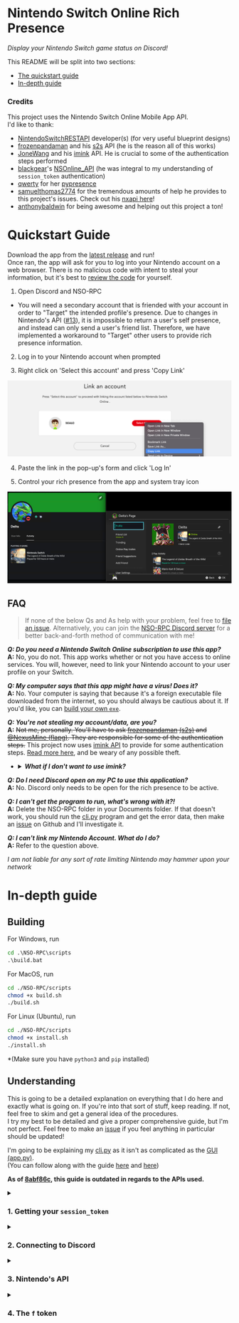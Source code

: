 # Nintendo Switch Online Rich Presence

*Display your Nintendo Switch game status on Discord!*

This README will be split into two sections:
  - [The quickstart guide](#quick)
  - [In-depth guide](#depth)

### Credits

This project uses the Nintendo Switch Online Mobile App API.  
I'd like to thank:
- [NintendoSwitchRESTAPI](https://github.com/ZekeSnider/NintendoSwitchRESTAPI) developer(s) (for very useful blueprint designs)
- [frozenpandaman](https://github.com/frozenpandaman) and his [s2s][s2s] API (he is the reason all of this works)
- [JoneWang](https://github.com/JoneWang) and his [imink][imink] API. He is crucial to some of the authentication steps performed
- [blackgear](https://github.com/blackgear)'s [NSOnline_API](https://github.com/blackgear/NSOnline_API) (he was integral to my understanding of `session_token` authentication)
- [qwerty](https://github.com/qwertyquerty) for her [pypresence](https://github.com/qwertyquerty/pypresence)
- [samuelthomas2774](https://github.com/samuelthomas2774) for the tremendous amounts of help he provides to this project's issues. Check out his [nxapi here](https://github.com/samuelthomas2774/nxapi)!
- [anthonybaldwin](https://github.com/anthonybaldwin) for being awesome and helping out this project a ton!

<h1 id = 'quick'>Quickstart Guide</h1>

Download the app from the [latest release](https://github.com/MCMi460/NSO-RPC/releases) and run!  
Once ran, the app will ask for you to log into your Nintendo account on a web browser. There is no malicious code with intent to steal your information, but it's best to [review the code][api] for yourself.

1. Open Discord and NSO-RPC

  - You will need a secondary account that is friended with your account in order to "Target" the intended profile's presence. Due to changes in Nintendo's API ([#13](https://github.com/MCMi460/NSO-RPC/issues/13)), it is impossible to return a user's self presence, and instead can only send a user's friend list. Therefore, we have implemented a workaround to "Target" other users to provide rich presence information.

2. Log in to your Nintendo account when prompted

3. Right click on 'Select this account' and press 'Copy Link'

![link](/resources/link.png)

4. Paste the link in the pop-up's form and click 'Log In'

5. Control your rich presence from the app and system tray icon

![display](/resources/display.png)

## FAQ

> If none of the below Qs and As help with your problem, feel free to [file an issue](https://github.com/MCMi460/NSO-RPC/issues/new). Alternatively, you can join the [NSO-RPC Discord server](https://discord.gg/pwFASr2NKx) for a better back-and-forth method of communication with me!

***Q: Do you need a Nintendo Switch Online subscription to use this app?***  
**A:** No, you do not. This app works whether or not you have access to online services. You will, however, need to link your Nintendo account to your user profile on your Switch.

***Q: My computer says that this app might have a virus! Does it?***  
**A:** No. Your computer is saying that because it's a foreign executable file downloaded from the internet, so you should always be cautious about it. If you'd like, you can [build your own `exe`](#building).

***Q: You're not stealing my account/data, are you?***  
**A:** ~~Not me, personally. You'll have to ask [frozenpandaman](https://github.com/frozenpandaman) [(s2s)][s2s] and [@NexusMine (flapg)](https://twitter.com/NexusMine). They are responsible for some of the authentication steps.~~ This project now uses [imink API][imink] to provide for some authentication steps. [Read more here](#understanding), and be weary of any possible theft.
<ul><li><details>
  <summary><b><i>What if I don't want to use imink?</i></b></summary>

  **A**: It is possible to tweak the code and remove the API calls, then instead only use temporary tokens you have provided for authorization headers. However, this is tedious and completely up to the user to perform- as the tokens expire after 7200 seconds (two hours) and are only obtainable through methods such as [mitmproxy](https://github.com/mitmproxy/mitmproxy)

</details></li></ul>

***Q: Do I need Discord open on my PC to use this application?***  
**A:** No. Discord only needs to be open for the rich presence to be active.

***Q: I can't get the program to run, what's wrong with it?!***  
**A:** Delete the NSO-RPC folder in your Documents folder. If that doesn't work, you should run the [cli.py][cli] program and get the error data, then make an [issue](https://github.com/MCMi460/NSO-RPC/issues) on Github and I'll investigate it.

***Q: I can't link my Nintendo Account. What do I do?***  
**A:** Refer to the question above.

*I am not liable for any sort of rate limiting Nintendo may hammer upon your network*

<h1 id = 'depth'>In-depth guide</h1>

<h2 id = 'building'>Building</h2>

For Windows, run
```bat
cd .\NSO-RPC\scripts
.\build.bat
```
For MacOS, run
```sh
cd ./NSO-RPC/scripts
chmod +x build.sh
./build.sh
```
For Linux (Ubuntu), run
```sh
cd ./NSO-RPC/scripts
chmod +x install.sh
./install.sh
```

*(Make sure you have `python3` and `pip` installed)

<h2 id = 'understanding'>Understanding</h2>

This is going to be a detailed explanation on everything that I do here and exactly what is going on. If you're into that sort of stuff, keep reading. If not, feel free to skim and get a general idea of the procedures.  
I try my best to be detailed and give a proper comprehensive guide, but I'm not perfect. Feel free to make an [issue](https://github.com/MCMi460/NSO-RPC/issues) if you feel anything in particular should be updated!

I'm going to be explaining my [cli.py][cli] as it isn't as complicated as the [GUI (app.py)][app].  
(You can follow along with the guide [here][api] and [here][cli])  

**As of [8abf86c](https://github.com/MCMi460/NSO-RPC/commit/8abf86c6f4dca2d5cde7bf0886de6f1642b6dbef), this guide is outdated in regards to the APIs used.**

<details>
  <summary><h3>1. Getting your <code>session_token</code></h3></summary>

  First things first, we need to get access to your Nintendo account. What we need to get is your `session_token`, which is a unique identifier that confirms to Nintendo servers *you are you*. This is the code that gets your `session_token`.  
  [cli.py][cli]:
  ```python
  path = os.path.expanduser('~/Documents/NSO-RPC/private.txt')
    if not os.path.isfile(path):
        session = Session()
        session_token = session.run(*session.login(session.inputManually))
    else:
        with open(path, 'r') as file:
            session_token = json.loads(file.read())['session_token']
  ```
  First, it checks if you already have a `session_token` saved. If so, then it just uses that.  
  If not, then it will create a `Session()` object and call `Session().login()` (passing `Session().inputManually`) `Session().run()`.  
  That's all fine and dandy, but what does it do behind the `Session().login()` and `Session.run()` functions?  
  Glad you asked.

  - `Session().__init__()`:

    First, it sets some default headers and creates a `requests.Session()` (this is from the common Python library, [requests](https://github.com/psf/requests)).
    ```python
    self.headers = {
      'Accept-Encoding': 'gzip',
      'User-Agent': 'OnlineLounge/%s NASDKAPI Android' % nsoAppVersion,
    }
    self.Session = requests.Session()
    ```

  - `Session().login()`:

    Now, we create some variables (as dictated from [s2s](https://github.com/frozenpandaman/splatnet2statink/blob/master/iksm.py)) for authorization. Basically just a bunch of random characters, but your guess is honestly as good as mine when it comes down to it, as I'm not an expert on oauth authentication.
    ```python
    state = base64.urlsafe_b64encode(os.urandom(36))
    verify = base64.urlsafe_b64encode(os.urandom(32))
    authHash = hashlib.sha256()
    authHash.update(verify.replace(b'=', b''))
    authCodeChallenge = base64.urlsafe_b64encode(authHash.digest())
    ```
    Here, it sets up authentication form, queries it, gets the URL, and opens it in the user's web browser.
    ```python
    url = 'https://accounts.nintendo.com/connect/1.0.0/authorize'
    params = {
      'client_id': client_id,
      'redirect_uri': 'npf%s://auth' % client_id,
      'response_type': 'session_token_code',
      'scope': 'openid user user.birthday user.mii user.screenName',
      'session_token_code_challenge': authCodeChallenge.replace(b'=', b''),
      'session_token_code_challenge_method': 'S256',
      'state': state,
      'theme': 'login_form'
    }
    response = self.Session.get(url, headers = self.headers, params = params)

    webbrowser.open(response.history[0].url)
    ```
    Finally, it comes to the user's input. We `re.compile()` the proper format of a return token (thank you, [blackgear](https://github.com/blackgear)). Then, using the input method specified in `Session().login()`, we receive the user's URL and `re.findall()` for the proper code.  
    We'll then return the `code` and `verify` variables.
    ```python
    tokenPattern = re.compile(r'(eyJhbGciOiJIUzI1NiJ9\.[a-zA-Z0-9_-]*\.[a-zA-Z0-9_-]*)')
    code = tokenPattern.findall(receiveInput())[0]

    return code, verify
    ```

  - `Session().inputManually()`:

    `Session().inputManually()` is literally just a redirect of the Python `input()` function:
    ```python
    def inputManually(self):
      return input('After logging in, please copy the link from \'Select this account\' and enter it here:\n')
    ```

  - `Session().run()`:

    `Session().run()` returns the `session_token` in a finally usable format:
    ```python
    url = 'https://accounts.nintendo.com/connect/1.0.0/api/session_token'
    headers = self.headers
    headers.update({
      'Accept-Language': 'en-US',
      'Accept':          'application/json',
      'Content-Type':    'application/x-www-form-urlencoded',
      'Content-Length':  '540',
      'Host':            'accounts.nintendo.com',
      'Connection':      'Keep-Alive',
    })
    body = {
      'client_id': client_id,
      'session_token_code': code,
      'session_token_code_verifier': verify.replace(b'=', b''),
    }
    response = self.Session.post(url, data = body, headers = headers)
    return json.loads(response.text)['session_token']
    ```

</details>

<details>
  <summary><h3>2. Connecting to Discord</h3></summary>

  We create a `Discord()` object and pass the newly obtained `session_token` (and `user_lang`) to it. This does not involve sending your `session_token` to Discord.  
  [cli.py][cli]:
  ```python
  client = Discord(session_token, user_lang)
  client.background()
  ```

  - `Discord().__init__()`:

    First, it creates a `pypresence.Presence()` object and passes it my Discord Application ID (this has nothing important other than the name 'Nintendo Switch'; you can replace it with your own ID if you want)  
    Then, it calls `Discord().connect()` to connect to the Discord client.  
    We set the `Discord().running` and `Discord().gui` variables to `False`, then if the parameters `session_token` and `user_lang` are passed, it will call `Discord().createCTX()`.
    ```python
    self.rpc = None
    if rpc:
        if not self.connect():
            sys.exit()
    self.running = False
    self.api = None
    self.gui = False
    if session_token and user_lang:
        self.createCTX(session_token, user_lang)
    ```

  - `Discord().createCTX()`:

    This function just creates an `API()` object and sets it to `Discord().api`. It also sets `Discord().running` to `True`.  
    It requires a `session_token` and a `user_lang` to be passed.
    ```python
    try:
      self.api = API(session_token, user_lang)
    except Exception as e:
      sys.exit(log(e))
    self.running = True
    ```

  - `Discord().connect()`:

    If this errors over 500 times, the application closes.
    ```python
    self.rpc = pypresence.Presence('637692124539650048')
    fails = 0
    while True:
      # Attempt to connect to Discord. Will wait until it connects
      try:
        self.rpc.connect()
        break
      except Exception as e:
        fails += 1
        if fails > 500:
          sys.exit(log('Error, failed after 500 attempts\n\'%s\'' % e))
        continue
    ```
    - `Discord().disconnect()`:

      Closes rich presence connection.
      ```python
      if self.rpc:
          self.rpc.close()
      self.rpc = None
      ```

  - `Discord().setApp()`:

    This is only called by [GUI][app]. All it does is set the usable app function and assign `Discord().gui` to `True`.
    ```python
    def setApp(self, function):
        self.app = function
        self.gui = True
    ```

  - `Discord().update()`:

    This updates the user's Discord Rich Presence. Will error if an `API()` object is not defined at `Discord().api`  
    It basically just calls the API to grab the user's info, then if they are not currently offline, it will update the `Discord().rpc`.  
    If it cannot get the user, it will attempt to login.  
    If they are offline, then it will clear their status.  
    If a `Game().sysDescription` is available, it will display that as the Discord state instead of hours played.  
    If `Discord().gui` is `True`, it will run `Discord().app()`
    ```python
    for i in range(2):
        try:
            self.api.getSelf()
            break
        except Exception as e:
            log(e)
            if i > 0 or time.time() - self.api.login['time'] < 7170:
                raise Exception('Cannot get session token properly')
            self.api.updateLogin()
            continue
    self.nickname = self.api.userInfo['nickname']
    self.user = self.api.user

    presence = self.user.presence
    if presence.game.name: # Please file an issue if this happens to fail
        state = presence.game.sysDescription
        if not state:
            state = 'Played for %s hours or more' % (int(presence.game.totalPlayTime / 60 / 5) * 5)
            if presence.game.totalPlayTime / 60 < 5:
                state = 'Played for a little while'
        self.rpc.update(details = presence.game.name, large_image = presence.game.imageUri, large_text = presence.game.name, state = state)
    else:
        self.rpc.clear()
    # Set GUI
    if self.gui:
        self.app(self.user)
    ```

  - `Discord().background()`:

    This is the background task that runs the entire application. What we do here is that we update the user's status once every 30 seconds. And, uh, that's pretty much it. If `Discord().running` is not `True` then it will set the next update to be 5 seconds after `Discord().running` becomes `True` again (whenever you toggle the Discord option in the taskbar, this is what happens).
    ```python
    second = 30
    while True:
        if self.running:
            if second == 30:
                try:
                    self.update()
                except Exception as e:
                    sys.exit(log(e))
                second = 0
            second += 1
        else:
            second = 25
        time.sleep(1)
    ```

  - `Discord().logout()`:

    Removes the configs in the config folder.
    ```python
    path = os.path.expanduser('~/Documents/NSO-RPC')
    if os.path.isfile(os.path.join(path, 'private.txt')):
        try:os.remove(os.path.join(path, 'private.txt'))
        except:pass
        try:os.remove(os.path.join(path, 'settings.txt'))
        except:pass
        sys.exit()
    ```

</details>

<details>
  <summary><h3>3. Nintendo's API</h3></summary>

  Oh boy.

  Alright, this gets complicated, but I'll try and cover it all quickly.  
  *For code snippets, see [api/\_\_init\_\_.py][api]

  - `API()`:

    Has five functions: `API().__init__()`, `API().makeRequest()`, `API().updateLogin()`, `API().getSelf()`, and `API().getFriends()`.  

    - `API().__init__()`:

      This sets some headers to `API().headers` and assigns `Nintendo().getServiceToken()` to `API().tokenResponse` after passing `session_token` to it.  
      Of all of the important things it retrieves, we only use `API().tokenResponse['access_token']`. We assign that to the 'Authorization' header.
      ```python
      self.headers['Authorization'] = 'Bearer %s' % self.accessToken # Add authorization token
      ```
      We also create a GUID (`uuid.uuid4()`)  
      We set the default URL that isn't really used, then we set `API().userInfo` to `UsersMe().get()`, which used in `API().updateLogin()`.  
      After that, we store the token in plaintext form in your `Documents/NSO-RPC` folder. This will likely not be changed as other methods are not really more secure.

    - `API().makeRequest()`:

      Makes a request to `https://api-lp1.znc.srv.nintendo.net` with a route specified.
      ```python
      def makeRequest(self, route):
        return requests.post(self.url + route, headers = self.headers)
      ```

    - `API().updateLogin()`:

      All this does is create/refresh your `Login()`. It will check a file in your `Documents/NSO-RPC` folder for an already existing temporary token so as to prevent excessive calling of the [s2s API][s2s].  
      See `Login()` for more information.
      ```python
      path = os.path.expanduser('~/Documents/NSO-RPC/tempToken.txt')
      if os.path.isfile(path):
          with open(path, 'rb') as file:
              self.login = pickle.loads(file.read())
              self.headers['Authorization'] = 'Bearer %s' % self.login['login'].account['result'].get('webApiServerCredential').get('accessToken')
              log('Login from file')
      if time.time() - self.login['time'] < 7170:
          return
      login = Login(self.userInfo, self.user_lang, self.accessToken, self.guid)
      login.loginToAccount()
      self.headers['Authorization'] = 'Bearer %s' % login.account['result'].get('webApiServerCredential').get('accessToken') # Add authorization token
      self.login = {
          'login': login,
          'time': time.time(),
      }
      with open(path, 'wb') as file:
          file.write(pickle.dumps(self.login))
      ```

    - `API().getSelf()`:

      This makes a request for user data and assigns it to the `API().user` variable
      ```python
      route = '/v3/User/ShowSelf'

      response = self.makeRequest(route)
      self.user = User(json.loads(response.text)['result'])
      ```

    - `API().getFriends()`:

      This makes a `FriendList()` object and calls `FriendList().populateList()`, then assigns `FriendList().friendList` to `API().friends`
      ```python
      list = FriendList()
      list.populateList(self)
      self.friends = list.friendList
      ```

  - `Nintendo()`:

    This just makes an API call to Nintendo for a token. [Read more here](https://github.com/ZekeSnider/NintendoSwitchRESTAPI/blob/master/NintendoAccountBlueprint.md#service-token-connect100apitoken)

    - `Nintendo().__init__()`:

      Set a bunch of headers and the body of our request. Requires `session_token`.

    - `Nintendo().getServiceToken()`:

      Actually make the request, and return it in `JSON`.

  - `UsersMe()`:

    This gets vital information for the `Login()` class. It's one step before actually logging in.

    - `UsersMe().__init__()`:

      Sets headers and host url. Takes `accessToken` (different from `session_token`).

    - `UsersMe().get()`:

      Very original function name, but it just makes the request. It returns necessary information in `JSON` format, including the user's date of birth, country, and language.

  - `Login()`:

    - `Login().__init__()`:

      Takes `userInfo, userLang, accessToken, guid`.  
      Sets headers, URL, GUID, user's info, `accessToken`, `Flapg()` API, and the user's account.

      Please take extreme caution and note of this piece of code.
      ```python
      self.flapg = Flapg(self.accessToken, self.timestamp, self.guid).get()
      ```

    - `Login().loginToAccount()`:

      Pretty neat. `/v3` is necessary for the Presence information.
      ```python
      route = '/v3/Account/Login'
      body = {
        'parameter': {
          'f': self.flapg['f'],
          'naIdToken': self.flapg['p1'],
          'timestamp': self.flapg['p2'],
          'requestId': self.flapg['p3'],
          'naCountry': self.userInfo['country'],
          'naBirthday': self.userInfo['birthday'],
          'language': self.userInfo['language'],
        },
      }
      response = requests.post(self.url + route, headers = self.headers, json = body)
      self.account = json.loads(response.text)
      return self.account
      ```

  - `Flapg()`:

    [Learn more about this here](https://github.com/frozenpandaman/splatnet2statink/wiki/api-docs#the-flapg-api)  
    This is where it can get risky. We are sending off the user's `accessToken` (a temporary token) to not one, but two third-party APIs. This is what I mentioned in the FAQ about being weary to use this program. It is ran by [@NexusMine on Twitter](https://twitter.com/NexusMine).  
    It is, however, necessary in order to call the `/v3/Account/Login` API, as it retrieves an important factor: The `f` token.  
    Take particular notice of the `s2s()` call.

    - `Flapg().__init__()`:

      Takes `id_token, timestamp, guid`.
      ```python
      self.headers = {
        'x-token': id_token,
        'x-time': str(timestamp),
        'x-guid': guid,
        'x-hash': s2s(id_token, timestamp).getHash(),
        'x-ver': '3',
        'x-iid': 'nso',
      }

      self.url = 'https://flapg.com'
      ```

    - `Flapg().get()`:

      This just connects to the flapg API and returns the result.
      ```python
      def get(self):
        route = '/ika2/api/login?public'

        response = requests.get(self.url + route, headers = self.headers)
        return json.loads(response.text)['result']
      ```

  - `s2s()`:

    [Learn more about this here][s2s]  

    - `s2s().__init__()`:

      Takes `id_token, timestamp`.
      ```python
      log('Login from Flapg/s2s')
      self.headers = {
        'Content-Type': 'application/x-www-form-urlencoded',
        'User-Agent': 'NSO-RPC/%s' % version,
      }
      self.body = {
        'naIdToken': id_token,
        'timestamp': timestamp,
      }
      self.url = 'https://elifessler.com'
      ```

    - `s2s().getHash()`:

      ```python
      route = '/s2s/api/gen2'
      response = requests.post(self.url + route, headers = self.headers, data = self.body)
      return json.loads(response.text)['hash']
      ```

  - `FriendList()`:

    Creates and stores a list of `Friend()` objects

    - `FriendList().__init__()`:

      Defines route and assigns empty list
      ```python
      self.route = '/v3/Friend/List' # Define API route

      self.friendList = [] # List of Friend object(s)
      ```

    - `FriendList().populateList()`:

      Requires the passing of an `API()` object.  
      Calls `API().makeRequest()` with `FriendList().route`, then assigns the results as `Friend()` objects to `FriendList().friendList`
      ```python
      response = API.makeRequest(self.route)
      arr = json.loads(response.text)['result']['friends']
      self.friendList = [ Friend(friend) for friend in arr ]
      ```

  - `User()`:

    This creates an easy-to-use object with the user's data sorted and everything! It's purely for ease-of-use for me.

    - `User().__init__()`:

      Assigns variables from the `JSON` value it accepts as `f`.  
      Calls `Presence()`

    - `User().description()`:

      Unused.  
      Returns a Python string with a quick description of the `User()` object.

  - `Friend()`:

    An object used in tandem with `FriendList()`. Imagine a retexture of the `User()` class, but with the following additions:
    - `Friend().isFriend`
    - `Friend().isFavoriteFriend`
    - `Friend().isServiceUser`
    - `Friend().friendCreatedAt`

  - `Presence()`:

    Creates a presence state.  
    Calls `Game()`

  - `Game()`:

    Sorts game data into a neat little class.

</details>

<details>
  <summary><h3>4. The <code>f</code> token</h3></summary>

  This hurts me. This is the reason why we have to call third-party APIs in order to 'login' to Nintendo. It essentially just verifies that you are connecting from a real Nintendo Switch Online Mobile app (ineffectively, obviously).  
  Since what's required to generate it is potentially incriminating, we have to generate it using third-party APIs (namely [s2s][s2s] and [flapg](https://github.com/frozenpandaman/splatnet2statink/wiki/api-docs#the-flapg-api)).

</details>

[cli]: /client/cli.py
[api]: /client/api/__init__.py
[app]: /client/app.py
[s2s]: https://github.com/frozenpandaman/splatnet2statink/wiki/api-docs
[imink]: https://github.com/JoneWang/imink
